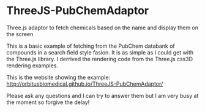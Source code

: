 # ThreeJS-PubChemAdaptor
Three.js adaptor to fetch chemicals based on the name and display them on the screen

This is a basic example of fetching from the PubChem databank of compounds in a search field style fasion. It is as simple as I could get with the Three.js library. I derrived the rendering code from the Three.js css3D rendering examples.

This is the website showing the example:
http://orbitusbiomedical.github.io/ThreeJS-PubChemAdaptor/

Please ask any questions and I can try to answer them but I am very busy at the moment so forgive the delay!


